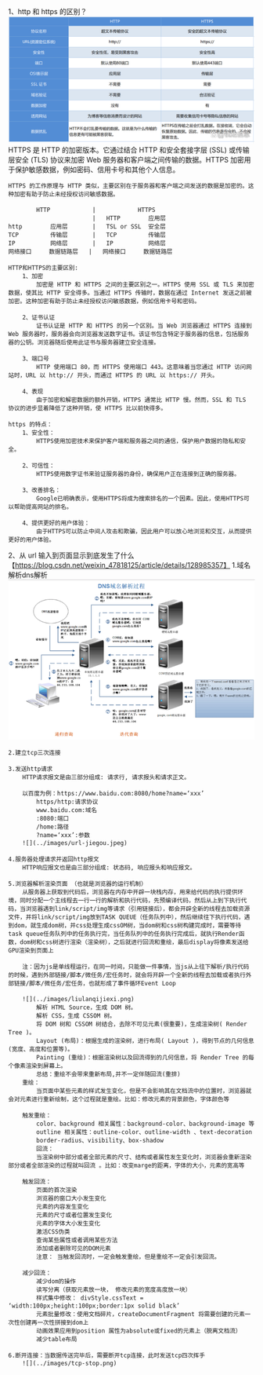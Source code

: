 1、http 和 https 的区别？![](../images/http-vs-https.png)
    HTTPS 是 HTTP 的加密版本。它通过结合 HTTP 和安全套接字层 (SSL) 或传输层安全 (TLS) 协议来加密 Web 服务器和客户端之间传输的数据。HTTPS 加密用于保护敏感数据，例如密码、信用卡号和其他个人信息。

    HTTPS 的工作原理与 HTTP 类似，主要区别在于服务器和客户端之间发送的数据是加密的。这种加密有助于防止未经授权访问敏感数据。

            HTTP            |            HTTPS
                            |   HTTP        应用层
    http        应用层       |   TSL or SSL  安全层
    TCP         传输层       |   TCP         传输层
    IP          网络层       |   IP          网络层
    网络接口     数据链路层   |   网络接口     数据链路层

    HTTP和HTTPS的主要区别:
        1、加密
            加密是 HTTP 和 HTTPS 之间的主要区别之一。HTTPS 使用 SSL 或 TLS 来加密数据，使其比 HTTP 安全得多。当通过 HTTPS 传输时，数据在通过 Internet 发送之前被加密。这种加密有助于防止未经授权访问敏感数据，例如信用卡号和密码。

        2、证书认证
            证书认证是 HTTP 和 HTTPS 的另一个区别。当 Web 浏览器通过 HTTPS 连接到 Web 服务器时，服务器会向浏览器发送数字证书。该证书包含特定于服务器的信息，包括服务器的公钥。浏览器随后使用此证书与服务器建立安全连接。

        3、端口号
            HTTP 使用端口 80，而 HTTPS 使用端口 443。这意味着当您通过 HTTP 访问网站时，URL 以 http:// 开头，而通过 HTTPS 的 URL 以 https:// 开头。

        4、表现
            由于加密和解密数据的额外开销，HTTPS 通常比 HTTP 慢。然而，SSL 和 TLS 协议的进步显着降低了这种开销，使 HTTPS 比以前快得多。

    https 的特点：
        1、安全性：
            HTTPS使用加密技术来保护客户端和服务器之间的通信，保护用户数据的隐私和安全。

        2、可信性：
            HTTPS使用数字证书来验证服务器的身份，确保用户正在连接到正确的服务器。

        3、改善排名：
            Google已明确表示，使用HTTPS将成为搜索排名的一个因素。因此，使用HTTPS可以帮助提高网站的排名。

        4、提供更好的用户体验：
            由于HTTPS可以防止中间人攻击和欺骗，因此用户可以放心地浏览和交互，从而提供更好的用户体验。

2、从 url 输入到页面显示到底发生了什么【https://blog.csdn.net/weixin_47818125/article/details/128985357】
    1.域名解析dns解析![](../images/dns-search.png)

    2.建立tcp三次连接

    3.发送http请求
        HTTP请求报文是由三部分组成: 请求行, 请求报头和请求正文。

        以百度为例：https://www.baidu.com:8080/home?name=‘xxx’
            https/http:请求协议
            www.baidu.com:域名
            :8080:端口
            /home:路径
            ?name=‘xxx’:参数
        ![](../images/url-jiegou.jpeg)
    
    4.服务器处理请求并返回http报文
        HTTP响应报文也是由三部分组成: 状态码, 响应报头和响应报文。

    5.浏览器解析渲染页面 （也就是浏览器的运行机制）
        从服务器上获取到代码后，浏览器在内存中开辟一块栈内存，用来给代码的执行提供环境，同时分配一个主线程去一行一行的解析和执行代码，先预编译代码，然后从上到下执行代码，当浏览器遇到link/script/img等请求（引用链接后），都会开辟全新的线程去加载资源文件，并将link/script/img放到TASK QUEUE（任务队列中），然后继续往下执行代码，遇到dom，就生成dom树，并css处理生成cssOM树，当dom树和css树构建完成时，需要等待task queue任务队列中的任务执行完，当任务队列中的任务执行完成后，就执行Render函数，dom树和css树进行渲染（渲染树），之后就进行回流和重绘，最后display将像素发送给GPU渲染到页面上

        注：因为js是单线程运行，在同一时间，只能做一件事情，当js从上往下解析/执行代码的时候，遇到外部链接/脚本/微任务/宏任务时，就会将开辟一个全新的线程去加载或者执行外部链接/脚本/微任务/宏任务，也就形成了事件循环Event Loop

        ![](../images/liulanqijiexi.png)
            解析 HTML Source，生成 DOM 树。
            解析 CSS，生成 CSSOM 树。
            将 DOM 树和 CSSOM 树结合，去除不可见元素(很重要)，生成渲染树( Render Tree )。
            Layout (布局)：根据生成的渲染树，进行布局( Layout )，得到节点的几何信息(宽度、高度和位置等)。
            Painting (重绘)：根据渲染树以及回流得到的几何信息，将 Render Tree 的每个像素渲染到屏幕上。
            总结：重绘不会带来重新布局,并不一定伴随回流(重排)
        重绘：
            当页面中某些元素的样式发生变化，但是不会影响其在文档流中的位置时，浏览器就会对元素进行重新绘制，这个过程就是重绘。比如：修改元素的背景颜色，字体颜色等

        触发重绘：
            color、background 相关属性：background-color、background-image 等
            outline 相关属性：outline-color、outline-width 、text-decoration
            border-radius、visibility、box-shadow
            回流：
            当渲染树中部分或者全部元素的尺寸、结构或者属性发生变化时，浏览器会重新渲染部分或者全部渲染的过程就叫回流 。比如：改变marge的距离，字体的大小，元素的宽高等

        触发回流：
            页面的首次渲染
            浏览器的窗口大小发生变化
            元素的内容发生变化
            元素的尺寸或者位置发生变化
            元素的字体大小发生变化
            激活CSS伪类
            查询某些属性或者调用某些方法
            添加或者删除可见的DOM元素
            注意： 当触发回流时，一定会触发重绘，但是重绘不一定会引发回流。

        减少回流：
            减少dom的操作
            读写分离（获取元素放一块， 修改元素的宽度高度放一块）
            样式集中修改： divStyle.cssText = ‘width:100px;height:100px;border:1px solid black’
            元素批量修改：使用文档碎片，createDocumentFragment 将需要创建的元素一次性创建再一次性拼接到dom上
            动画效果应用到position 属性为absolute或fixed的元素上（脱离文档流）
            减少table布局

    6.断开连接：当数据传送完毕后，需要断开tcp连接，此时发送tcp四次挥手
        ![](../images/tcp-stop.png)